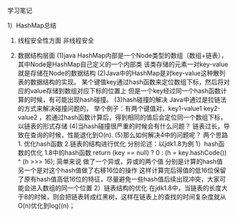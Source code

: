 学习笔记

1）HashMap总结
1. 线程安全性方面
   非线程安全

2. 数据结构层面
   (1)java HashMap内部是一个Node类型的数组（数组+链表），其中Node是HashMap自己定义的一个内部类
   该类存储的元素一对key-value就是存储在Node的数据结构
   (2)Java中的HashMap是对key-value这种散列表的数据结构的实现。
   某个键值key通过hash函数来定位数组下标，然后将对应的value存储到数组对应下标的位置上
   但是一个key经过同一个hash函数计算的时候，有可能出现hash碰撞。
   (3)hash碰撞的解决
   Java中通过是拉链法的方式来解决碰撞问题的，
   举个例子：有两个键值对，key1-value1 key2-value2 ，若通过hash函数计算后，得到相同的值后会定位同一个数组下标，
   以链表的形式存储
   (4)当hash碰撞很严重的时候会有什么问题？
   链表过长，导致在查询的时候，性能退化到O(n).
   (5)那么如何解决4中的问题呢？
   两个思路 1. 优化hash函数  2.链表的结构进行优化
   分别论述：以jdk1.8为例
   1）hash函数的优化
   1.8中的hash函数
   return (key == null) ? 0 : (h = key.hashCode()) ^ (h >>> 16);
   简单来说 做了一个异或，异或的两个值 分别是计算的hash值 另一个是对这个hash值做了右移16位的操作
   这样计算完后得值的低16位保留了原有hash值高低16位的特征，尽量避免一些hash值后续出现冲突，大家可能会进入数组的同一个位置
   2）链表结构的优化
    在jdk1.8中，当链表的长度大于8的时候，则会把链表转成红黑树，这样在链表上的查找的时间复杂度就从O(n)优化到log((n)；

